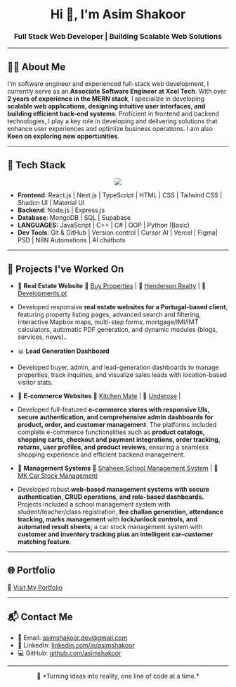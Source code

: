 <h1 align="center">Hi 👋, I'm Asim Shakoor</h1>
<h3 align="center">Full Stack Web Developer | Building Scalable Web Solutions</h3>

---

## 👨‍💼 About Me

I'm software engineer and experienced full-stack web development, I currently serve as an **Associate Software Engineer at Xcel Tech**. With over **2 years of experience in the MERN stack**, I specialize in developing **scalable web applications, designing intuitive user interfaces, and building efficient back-end systems**. Proficient in frontend and backend technologies, I play a key role in developing and delivering solutions that enhance user experiences and optimize business operations. I am also **Keen on exploring new opportunities**.

---

## 🧰 Tech Stack

<p align="center">
  <img src="https://skillicons.dev/icons?i=js,ts,react,nextjs,nodejs,express,mongodb,tailwind,html,css,git,docker,vercel" />
</p>

- **Frontend**: React.js | Next.js | TypeScript | HTML | CSS | Tailwind CSS | Shadcn UI | Material UI 
- **Backend**: Node.js | Express.js  
- **Database**: MongoDB | SQL | Supabase
- **LANGUAGES:** JavaScript | C++ | C# | OOP | Python (Basic) 
- **Dev Tools**: Git & GitHub | Version control | Cursor AI | Vercel | Figma| PSD | N8N Automations | AI chatbots

---

## 💼 Projects I've Worked On

- 🔑 **Real Estate Website**  🔗 [Buy Properties](https://buy-developments.vercel.app/) | 🔗 [Henderson Realty](https://henderson-reality-one.vercel.app/) | 🔗 [Developments.pt](https://developments-pt.vercel.app/)
- Developed responsive **real estate websites for a Portugal-based client**, featuring property listing pages, advanced search and filtering, interactive Mapbox maps, multi-step forms,       mortgage/IMI/IMT calculators, automatic PDF generation, and dynamic modules (blogs, services, news)..

- 📊 **Lead Generation Dashboard**
- Developed buyer, admin, and lead-generation dashboards to manage properties, track inquiries, and visualize sales leads with location-based visitor stats.

- 🛒 **E-commerce Websites** 🔗 [Kitchen Mate](https://kitchen-mate-front-end.vercel.app/) | 🔗 [Underose](https://www.underose.com/) |
- Developed full-featured **e-commerce stores with responsive UIs, secure authentication, and comprehensive admin dashboards for product, order, and customer management**. The platforms included complete e-commerce functionalities such as **product catalogs, shopping carts, checkout and payment integrations, order tracking, returns, user profiles, and product reviews**, ensuring a seamless shopping experience and efficient backend management.

- 🏫 **Management Systems** 🔗 [Shaheen School Management System](https://shaheen-sms-front-end.vercel.app/) | 🔗 [MK Car Stock Management](https://mk-stock-mang-fe.vercel.app/)
- Developed robust **web-based management systems with secure authentication, CRUD operations, and role-based dashboards.** Projects included a school management system with student/teacher/class registration, **fee challan generation, attendance tracking, marks management** with **lock/unlock controls, and automated result sheets**; a car stock management system with **customer and inventory tracking plus an intelligent car–customer matching feature**.

---

## 🌐 Portfolio

🔗 [Visit My Portfolio](https://asimshakoordev.vercel.app/)

---

## 📬 Contact Me

- 📧 Email: [asimshakoor.dev@gmail.com](mailto:asimshakoor.dev@gmail.com)  
- 💼 LinkedIn: [linkedin.com/in/asimshakoor](https://www.linkedin.com/in/asim-shakoor-99b52725a/)  
- 💻 GitHub: [github.com/asimshakoor](https://github.com/asimshakoor11)

---

<p align="center">
  🚀 *Turning ideas into reality, one line of code at a time.*
</p>
